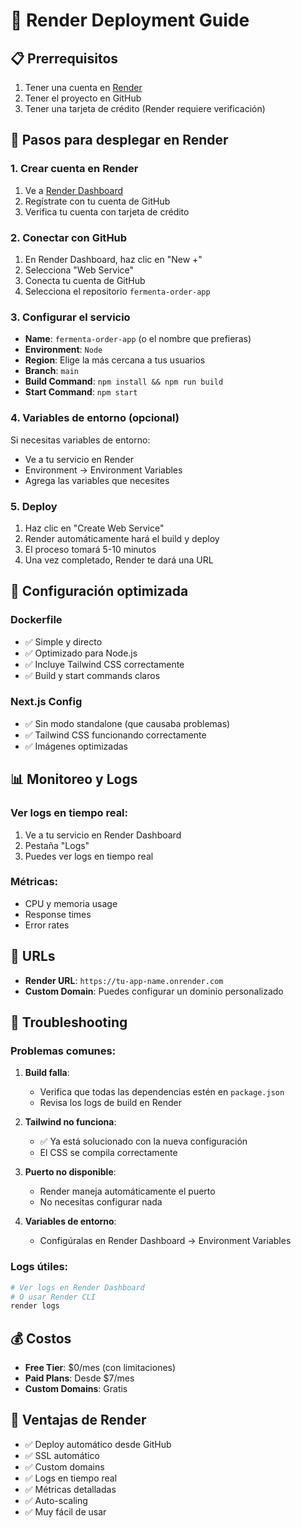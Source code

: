 # 🚀 Render Deployment Guide

## 📋 Prerrequisitos

1. Tener una cuenta en [Render](https://render.com)
2. Tener el proyecto en GitHub
3. Tener una tarjeta de crédito (Render requiere verificación)

## 🚀 Pasos para desplegar en Render

### 1. Crear cuenta en Render
1. Ve a [Render Dashboard](https://dashboard.render.com)
2. Regístrate con tu cuenta de GitHub
3. Verifica tu cuenta con tarjeta de crédito

### 2. Conectar con GitHub
1. En Render Dashboard, haz clic en "New +"
2. Selecciona "Web Service"
3. Conecta tu cuenta de GitHub
4. Selecciona el repositorio `fermenta-order-app`

### 3. Configurar el servicio
- **Name**: `fermenta-order-app` (o el nombre que prefieras)
- **Environment**: `Node`
- **Region**: Elige la más cercana a tus usuarios
- **Branch**: `main`
- **Build Command**: `npm install && npm run build`
- **Start Command**: `npm start`

### 4. Variables de entorno (opcional)
Si necesitas variables de entorno:
- Ve a tu servicio en Render
- Environment → Environment Variables
- Agrega las variables que necesites

### 5. Deploy
1. Haz clic en "Create Web Service"
2. Render automáticamente hará el build y deploy
3. El proceso tomará 5-10 minutos
4. Una vez completado, Render te dará una URL

## 🔧 Configuración optimizada

### Dockerfile
- ✅ Simple y directo
- ✅ Optimizado para Node.js
- ✅ Incluye Tailwind CSS correctamente
- ✅ Build y start commands claros

### Next.js Config
- ✅ Sin modo standalone (que causaba problemas)
- ✅ Tailwind CSS funcionando correctamente
- ✅ Imágenes optimizadas

## 📊 Monitoreo y Logs

### Ver logs en tiempo real:
1. Ve a tu servicio en Render Dashboard
2. Pestaña "Logs"
3. Puedes ver logs en tiempo real

### Métricas:
- CPU y memoria usage
- Response times
- Error rates

## 🔗 URLs

- **Render URL**: `https://tu-app-name.onrender.com`
- **Custom Domain**: Puedes configurar un dominio personalizado

## 🚨 Troubleshooting

### Problemas comunes:

1. **Build falla**:
   - Verifica que todas las dependencias estén en `package.json`
   - Revisa los logs de build en Render

2. **Tailwind no funciona**:
   - ✅ Ya está solucionado con la nueva configuración
   - El CSS se compila correctamente

3. **Puerto no disponible**:
   - Render maneja automáticamente el puerto
   - No necesitas configurar nada

4. **Variables de entorno**:
   - Configúralas en Render Dashboard → Environment Variables

### Logs útiles:
```bash
# Ver logs en Render Dashboard
# O usar Render CLI
render logs
```

## 💰 Costos

- **Free Tier**: $0/mes (con limitaciones)
- **Paid Plans**: Desde $7/mes
- **Custom Domains**: Gratis

## 🎯 Ventajas de Render

- ✅ Deploy automático desde GitHub
- ✅ SSL automático
- ✅ Custom domains
- ✅ Logs en tiempo real
- ✅ Métricas detalladas
- ✅ Auto-scaling
- ✅ Muy fácil de usar 